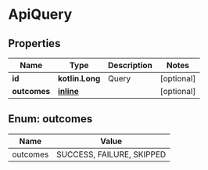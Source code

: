 
# ApiQuery

## Properties
| Name | Type | Description | Notes |
| ------------ | ------------- | ------------- | ------------- |
| **id** | **kotlin.Long** | Query |  [optional] |
| **outcomes** | [**inline**](#kotlin.collections.List&lt;Outcomes&gt;) |  |  [optional] |


<a id="kotlin.collections.List<Outcomes>"></a>
## Enum: outcomes
| Name | Value |
| ---- | ----- |
| outcomes | SUCCESS, FAILURE, SKIPPED |



